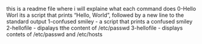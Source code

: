 this is a readme file where i will explaine what each command does 
0-Hello Worl its a script that prints “Hello, World”, followed by a new line to the standard output 
1-confused smiley - a script that prints a confused smiley 
2-hellofile - dipalays tthe content of /etc/passwd
3-hellofile - displays contets of /etc/passwd and /etc/hosts
